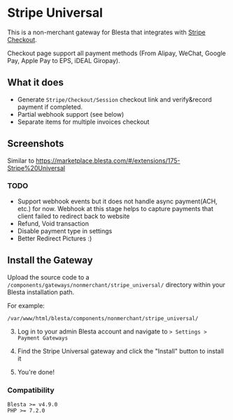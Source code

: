 # Stripe Universal

This is a non-merchant gateway for Blesta that integrates with [Stripe Checkout](https://stripe.com/payments/checkout). 

Checkout page support all payment methods (From Alipay, WeChat, Google Pay, Apple Pay to EPS, iDEAL Giropay). 

## What it does

- Generate `Stripe/Checkout/Session` checkout link and verify&record payment if completed. 
- Partial webhook support (see below)
- Separate items for multiple invoices checkout

## Screenshots

Similar to https://marketplace.blesta.com/#/extensions/175-Stripe%20Universal

### TODO

- Support webhook events but it does not handle async payment(ACH, etc.) for now. Webhook at this stage helps to capture payments that client failed to redirect back to website 
- Refund, Void transaction
- Disable payment type in settings
- Better Redirect Pictures :)

## Install the Gateway

Upload the source code to a `/components/gateways/nonmerchant/stripe_universal/` directory within
your Blesta installation path.

For example:

```
/var/www/html/blesta/components/nonmerchant/stripe_universal/
```

3. Log in to your admin Blesta account and navigate to `> Settings > Payment Gateways`

4. Find the Stripe Universal gateway and click the "Install" button to install it

5. You're done!

### Compatibility

```
Blesta >= v4.9.0
PHP >= 7.2.0
```
